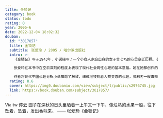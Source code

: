 ```yaml
---
title: 金锁记
category: book
status: todo
rating: 0
year: 2005-6
date: 2022-12-04 18:02:32
douban:
  id: "3017857"
  title: 金锁记
  subtitle: 张爱玲 / 2005 / 哈尔滨出版社
  intro: >-
    《金锁记》写于1943年，小说描写了一个小商人家庭出身的女子曹七巧的心灵变迁历程。七巧做过残疾人的妻子，欲爱而不能爱，几乎像疯子一样在姜家过了30年。在财欲与情欲的压迫下，她的性格终于被扭曲，行为变得乖戾，不但破坏儿子的婚姻，致使儿媳被折磨而死，还拆散女儿的爱情。"30年来她戴着黄金的枷。她用那沉重的枷角劈杀了几个人，没死的也送了半条命。"

    张爱玲在本书中在空前深刻的程度上表现了现代社会两性心理的基本意蕴。她在她那创作的年代并无任何前卫的思想，然而却令人震惊地拉开了两性世界温情脉脉的面纱。主人公曾被作者称为她小说世界中惟一的"英雄"，她拥有着"一个疯子的审慎和机智"，为了报复曾经伤害过她的社会，她用最为病态的方式，"她那平扁而尖利的喉咙四面割着人像剃刀片"，随心所欲地施展着淫威。

    作者将现代中国心理分析小说推向了极致，细微地镂刻着人物变态的心理，那利刃一般毒辣的话语产生了令人惊心动魄的艺术效果。《金锁记》在叙述体貌上还借鉴了民族旧小说的经验，明显反映了类似《红楼梦》之类的小说手法已被作者用来表现她所要表现的华洋杂处的现代都市生活。
  rating: 8.6
  cover: https://img9.doubanio.com/view/subject/l/public/s2976745.jpg
  link: https://book.douban.com/subject/3017857/
---
```


Via tw 停云 园子在深秋的日头里晒着一上午又一下午，像烂熟的水果一般，往下坠着，坠着，发出香味来。 
—— 张爱玲《金锁记》
